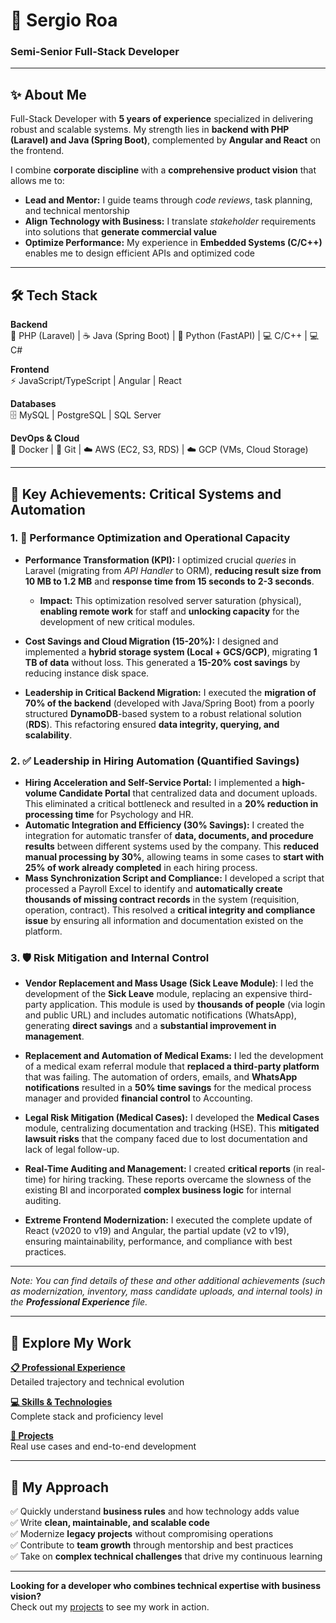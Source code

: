 # 🚀 Sergio Roa
### Semi-Senior Full-Stack Developer

---

## ✨ About Me

Full-Stack Developer with **5 years of experience** specialized in delivering robust and scalable systems. My strength lies in **backend with PHP (Laravel) and Java (Spring Boot)**, complemented by **Angular and React** on the frontend.

I combine **corporate discipline** with a **comprehensive product vision** that allows me to:

* **Lead and Mentor:** I guide teams through *code reviews*, task planning, and technical mentorship
* **Align Technology with Business:** I translate *stakeholder* requirements into solutions that **generate commercial value**
* **Optimize Performance:** My experience in **Embedded Systems (C/C++)** enables me to design efficient APIs and optimized code

---

## 🛠 Tech Stack

**Backend**  
🐘 PHP (Laravel) | ☕ Java (Spring Boot) | 🐍 Python (FastAPI) | 💻 C/C++ | 💻 C#

**Frontend**  
⚡ JavaScript/TypeScript | Angular | React

**Databases**  
🗄 MySQL | PostgreSQL | SQL Server

**DevOps & Cloud**  
🐳 Docker | 🧰 Git | ☁️ AWS (EC2, S3, RDS) | ☁️ GCP (VMs, Cloud Storage)

---
## 🌟 Key Achievements: Critical Systems and Automation

### 1. 🚀 Performance Optimization and Operational Capacity

* **Performance Transformation (KPI):** I optimized crucial *queries* in Laravel (migrating from *API Handler* to ORM), **reducing result size from 10 MB to 1.2 MB** and **response time from 15 seconds to 2-3 seconds**.
    * **Impact:** This optimization resolved server saturation (physical), **enabling remote work** for staff and **unlocking capacity** for the development of new critical modules.
* **Cost Savings and Cloud Migration (15-20%):** I designed and implemented a **hybrid storage system (Local + GCS/GCP)**, migrating **1 TB of data** without loss. This generated a **15-20% cost savings** by reducing instance disk space.

* **Leadership in Critical Backend Migration:** I executed the **migration of 70% of the backend** (developed with Java/Spring Boot) from a poorly structured **DynamoDB**-based system to a robust relational solution (**RDS**). This refactoring ensured **data integrity, querying, and scalability**.

### 2. ✅ Leadership in Hiring Automation (Quantified Savings)

* **Hiring Acceleration and Self-Service Portal:** I implemented a **high-volume Candidate Portal** that centralized data and document uploads. This eliminated a critical bottleneck and resulted in a **20% reduction in processing time** for Psychology and HR.
* **Automatic Integration and Efficiency (30% Savings):** I created the integration for automatic transfer of **data, documents, and procedure results** between different systems used by the company. This **reduced manual processing by 30%**, allowing teams in some cases to **start with 25% of work already completed** in each hiring process.
* **Mass Synchronization Script and Compliance:** I developed a script that processed a Payroll Excel to identify and **automatically create thousands of missing contract records** in the system (requisition, operation, contract). This resolved a **critical integrity and compliance issue** by ensuring all information and documentation existed on the platform.


### 3. 🛡️ Risk Mitigation and Internal Control

* **Vendor Replacement and Mass Usage (Sick Leave Module)**: I led the development of the **Sick Leave** module, replacing an expensive third-party application. This module is used by **thousands of people** (via login and public URL) and includes automatic notifications (WhatsApp), generating **direct savings** and a **substantial improvement in management**.

* **Replacement and Automation of Medical Exams:** I led the development of a medical exam referral module that **replaced a third-party platform** that was failing. The automation of orders, emails, and **WhatsApp notifications** resulted in a **50% time savings** for the medical process manager and provided **financial control** to Accounting.


* **Legal Risk Mitigation (Medical Cases):** I developed the **Medical Cases** module, centralizing documentation and tracking (HSE). This **mitigated lawsuit risks** that the company faced due to lost documentation and lack of legal follow-up.


* **Real-Time Auditing and Management:** I created **critical reports** (in real-time) for hiring tracking. These reports overcame the slowness of the existing BI and incorporated **complex business logic** for internal auditing.
* **Extreme Frontend Modernization:** I executed the complete update of React (v2020 to v19) and Angular, the partial update (v2 to v19), ensuring maintainability, performance, and compliance with best practices.

---

*Note: You can find details of these and other additional achievements (such as modernization, inventory, mass candidate uploads, and internal tools) in the **Professional Experience** file.*

---

## 📂 Explore My Work

**[📋 Professional Experience](experience.md)**  
Detailed trajectory and technical evolution

**[💻 Skills & Technologies](skills.md)**  
Complete stack and proficiency level

**[🎯 Projects](projects/index.md)**  
Real use cases and end-to-end development

---

## 🎯 My Approach

✅ Quickly understand **business rules** and how technology adds value  
✅ Write **clean, maintainable, and scalable code**  
✅ Modernize **legacy projects** without compromising operations  
✅ Contribute to **team growth** through mentorship and best practices  
✅ Take on **complex technical challenges** that drive my continuous learning

---

**Looking for a developer who combines technical expertise with business vision?**  
Check out my [projects](projects/index.md) to see my work in action.